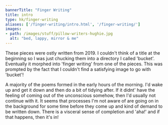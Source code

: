 ```yaml
---
bannerTitle: "Finger Writing" 
title: intro
type: hk/finger-writing
aliases: ['/finger-writing/intro.html', '/finger-writing/']
images:
- path: /images/stuff/pillow-writers-hughie.jpg
  alt: "bed, lappy, mirror & me" 
---
```


These pieces were ostly written from 2019.  I couldn't think of a title at the
beginning so I was just chucking them into a directory I called 'bucket'.
Eventually it morphed into 'finger writing' from one of the pieces. This was
prompted by the fact that I couldn't find a satisfying image to go with
'bucket'!

A majority of the poems formed in the early hours of the morning. I'd wake
up and get it down and then do a bit of tidying after. If it didnt' have the
feeling of coming out of the unconscious somehow, then I'd usually not continue
with it. It seems that processes I'm not aware of are going on in the
background for some time before they come up and kind of demand to be written
down. There is a visceral sense of completion and 'aha!' and if that happens,
then it's in!


